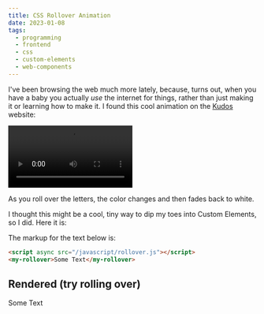 ```yaml
---
title: CSS Rollover Animation
date: 2023-01-08
tags:
  - programming
  - frontend
  - css
  - custom-elements
  - web-components
---
```


I've been browsing the web much more lately, because, turns out, when you have a baby you actually
_use_ the internet for things, rather than just making it or learning how to make it. I found this
cool animation on the [Kudos](https://mykudos.com/) website:

<video controls width="50%">
    <source src="/videos/css-rollover-animation.mov">
</video>

As you roll over the letters, the color changes and then fades back to white.

I thought this might be a cool, tiny way to dip my toes into Custom Elements,
so I did. Here it is:

The markup for the text below is:

```html
<script async src="/javascript/rollover.js"></script>
<my-rollover>Some Text</my-rollover>
```

## Rendered (try rolling over)

<script async src="/javascript/rollover.js"></script>

<my-rollover>Some Text</my-rollover>
